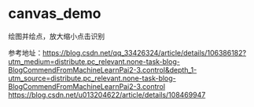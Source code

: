 # canvas_demo
绘图并绘点，放大缩小点击识别

参考地址：https://blog.csdn.net/qq_33426324/article/details/106386182?utm_medium=distribute.pc_relevant.none-task-blog-BlogCommendFromMachineLearnPai2-3.control&depth_1-utm_source=distribute.pc_relevant.none-task-blog-BlogCommendFromMachineLearnPai2-3.control
https://blog.csdn.net/u013204622/article/details/108469947
